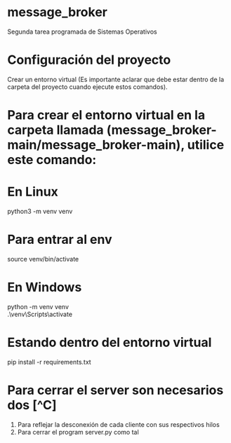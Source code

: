 # message_broker
Segunda tarea programada de Sistemas Operativos

# Configuración del proyecto
Crear un entorno virtual
(Es importante aclarar que debe estar dentro de la 
carpeta del proyecto cuando ejecute estos comandos).
# Para crear el entorno virtual en la carpeta llamada (message_broker-main/message_broker-main), utilice este comando:  
# En Linux

python3 -m venv venv  

# Para entrar al env
source venv/bin/activate


# En Windows

python -m venv venv  
.\venv\Scripts\activate

# Estando dentro del entorno virtual 

pip install -r requirements.txt

# Para cerrar el server son necesarios dos [^C]
1. Para reflejar la desconexión de cada cliente con sus respectivos hilos
2. Para cerrar el program server.py como tal


